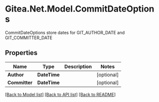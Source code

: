 # Gitea.Net.Model.CommitDateOptions
CommitDateOptions store dates for GIT_AUTHOR_DATE and GIT_COMMITTER_DATE

## Properties

Name | Type | Description | Notes
------------ | ------------- | ------------- | -------------
**Author** | **DateTime** |  | [optional] 
**Committer** | **DateTime** |  | [optional] 

[[Back to Model list]](../README.md#documentation-for-models) [[Back to API list]](../README.md#documentation-for-api-endpoints) [[Back to README]](../README.md)

